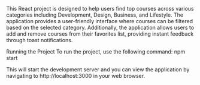 This React project is designed to help users find top courses across various categories including Development, Design, Business, and Lifestyle. The application provides a user-friendly interface where courses can be filtered based on the selected category.
Additionally, the application allows users to add and remove courses from their favorites list, providing instant feedback through toast notifications.

Running the Project
To run the project, use the following command:
npm start

This will start the development server and you can view the application by navigating to http://localhost:3000 in your web browser.
